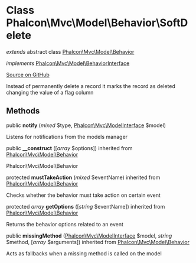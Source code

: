 # Class **Phalcon\\Mvc\\Model\\Behavior\\SoftDelete**

*extends* abstract class [Phalcon\Mvc\Model\Behavior](/en/3.1.2/api/Phalcon_Mvc_Model_Behavior)

*implements* [Phalcon\Mvc\Model\BehaviorInterface](/en/3.1.2/api/Phalcon_Mvc_Model_BehaviorInterface)

<a href="https://github.com/phalcon/cphalcon/blob/master/phalcon/mvc/model/behavior/softdelete.zep" class="btn btn-default btn-sm">Source on GitHub</a>

Instead of permanently delete a record it marks the record as
deleted changing the value of a flag column


## Methods
public  **notify** (*mixed* $type, [Phalcon\Mvc\ModelInterface](/en/3.1.2/api/Phalcon_Mvc_ModelInterface) $model)

Listens for notifications from the models manager



public  **__construct** ([*array* $options]) inherited from [Phalcon\Mvc\Model\Behavior](/en/3.1.2/api/Phalcon_Mvc_Model_Behavior)

Phalcon\\Mvc\\Model\\Behavior



protected  **mustTakeAction** (*mixed* $eventName) inherited from [Phalcon\Mvc\Model\Behavior](/en/3.1.2/api/Phalcon_Mvc_Model_Behavior)

Checks whether the behavior must take action on certain event



protected *array* **getOptions** ([*string* $eventName]) inherited from [Phalcon\Mvc\Model\Behavior](/en/3.1.2/api/Phalcon_Mvc_Model_Behavior)

Returns the behavior options related to an event



public  **missingMethod** ([Phalcon\Mvc\ModelInterface](/en/3.1.2/api/Phalcon_Mvc_ModelInterface) $model, *string* $method, [*array* $arguments]) inherited from [Phalcon\Mvc\Model\Behavior](/en/3.1.2/api/Phalcon_Mvc_Model_Behavior)

Acts as fallbacks when a missing method is called on the model




